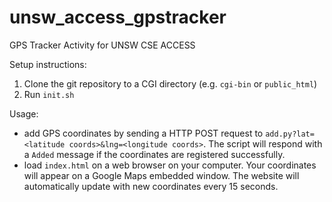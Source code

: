 # unsw_access_gpstracker
GPS Tracker Activity for UNSW CSE ACCESS

Setup instructions:
1. Clone the git repository to a CGI directory (e.g. `cgi-bin` or `public_html`)
2. Run `init.sh`

Usage:
* add GPS coordinates by sending a HTTP POST request to `add.py?lat=<latitude coords>&lng=<longitude coords>`. The script will respond with a `Added` message if the coordinates are registered successfully.
* load `index.html` on a web browser on your computer. Your coordinates will appear on a Google Maps embedded window. The website will automatically update with new coordinates every 15 seconds.
